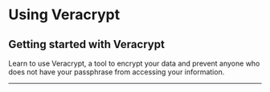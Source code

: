 # Using Veracrypt

## Getting started with Veracrypt

Learn to use Veracrypt, a tool to encrypt your data and prevent anyone who does not have your passphrase from accessing your information.

***